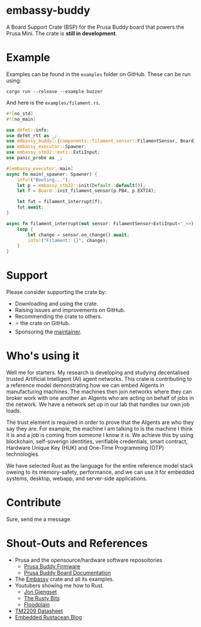 # embassy-buddy

A Board Support Crate (BSP) for the Prusa Buddy board that powers the Prusa Mini. The crate is **still in development**.

# Example

Examples can be found in the `examples` folder on GitHub. These can be run using:

```
cargo run --release --example buzzer
```

And here is the `examples/filament.rs`.

```Rust
#![no_std]
#![no_main]

use defmt::info;
use defmt_rtt as _;
use embassy_buddy::{components::filament_sensor::FilamentSensor, Board};
use embassy_executor::Spawner;
use embassy_stm32::exti::ExtiInput;
use panic_probe as _;

#[embassy_executor::main]
async fn main(_spawner: Spawner) {
    info!("Booting...");
    let p = embassy_stm32::init(Default::default());
    let f = Board::init_filament_sensor(p.PB4, p.EXTI4);

    let fut = filament_interrupt(f);
    fut.await;
}

async fn filament_interrupt(mut sensor: FilamentSensor<ExtiInput<'_>>) -> ! {
    loop {
        let change = sensor.on_change().await;
        info!("Filament: {}", change);
    }
}
```

# Support

Please consider supporting the crate by:

- Downloading and using the crate.
- Raising issues and improvements on GitHub.
- Recommending the crate to others.
- ⭐ the crate on GitHub.
- Sponsoring the [maintainer](https://github.com/sponsors/jamesgopsill).

# Who's using it

Well me for starters. My research is developing and studying decentalised trusted Artificial Intelligent (AI) agent networks. This crate is contributing to a reference model demonstrating how we can embed AIgents in manufacturing machines. The machines then join networks where they can broker work with one another an AIgents who are acting on behalf of jobs in the network. We have a network set up in our lab that handles our own job loads.

The trust element is required in order to prove that the AIgents are who they say they are. For example, the machine I am talking to is the machine I think it is and a job is coming from someone I know it is. We achieve this by using blockchain, self-soverign identities, verifiable credentials, smart contract, Hardware Unique Key (HUK) and One-Time Programming (OTP) technologies.

We have selected Rust as the language for the entire reference model stack oweing to its memory-safety, performance, and we can use it for embedded systems, desktop, webapp, and server-side applications.

# Contribute

Sure, send me a message.

# Shout-Outs and References

- Prusa and the opensource/hardware software reposoitories
	- [Prusa Buddy Firmware](https://github.com/prusa3d/Prusa-Firmware-Buddy)
	- [Prusa Buddy Board Documentation](https://github.com/prusa3d/Buddy-board-MINI-PCB)
- The [Embassy](https://embassy.dev/) crate and all its examples.
- Youtubers showing me how to Rust.
	- [Jon Gjengset](https://www.youtube.com/@jonhoo)
	- [The Rusty Bits](https://www.youtube.com/@therustybits)
	- [Floodplain](https://www.youtube.com/@floodplainnl)
- [TM2209 Datasheet](https://www.analog.com/media/en/technical-documentation/data-sheets/TMC2209_datasheet_rev1.08.pdf)
- [Embedded Rustacean Blog](https://www.theembeddedrustacean.com/)
